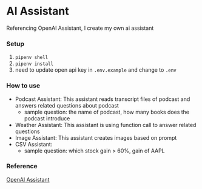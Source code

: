 # AI Assistant

Referencing OpenAI Assistant, I create my own ai assistant

### Setup
1. `pipenv shell`
2. `pipenv install`
3. need to update open api key in `.env.example` and change to `.env`

### How to use

- Podcast Assistant: This assistant reads transcript files of podcast and answers related questions about podcast
  - sample question: the name of podcast, how many books does the podcast introduce
- Weather Assistant: This assistant is using function call to answer related questions
- Image Assistant: This assistant creates images based on prompt 
- CSV Assistant: 
  - sample question: which stock gain > 60%, gain of AAPL

### Reference
[OpenAI Assistant](https://platform.openai.com/docs/assistants/overview)